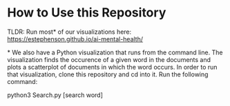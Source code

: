 # How to Use this Repository

TLDR: Run most* of our visualizations here: https://estephenson.github.io/ai-mental-health/

\* We also have a Python visualization that runs from the command line. The visualization finds the occurence of a given word in the documents and plots a scatterplot of documents in which the word occurs. In order to run that visualization, clone this repository and cd into it. Run the following command: 

python3 Search.py [search word]


